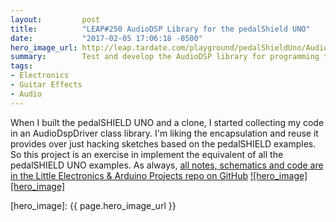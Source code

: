 ```yaml
---
layout:         post
title:          "LEAP#250 AudioDSP Library for the pedalShield UNO"
date:           "2017-02-05 17:06:18 -0500"
hero_image_url: http://leap.tardate.com/playground/pedalShieldUno/AudioDSP/assets/distortion_adsp.gif
summary:        Test and develop the AudioDSP library for programming the pedalSHIELD Uno
tags:
- Electronics
- Guitar Effects
- Audio
---
```


When I built the pedalSHIELD UNO and a clone,
I started collecting my code in an AudioDspDriver class library.
I'm liking the encapsulation and reuse it provides over just hacking sketches based on
the pedalSHIELD examples.
So this project is an exercise in implement the equivalent of all the pedalSHIELD UNO examples.
As always, [all notes, schematics and code are in the Little Electronics & Arduino Projects repo on GitHub][project]
[![hero_image][hero_image]][project]

[leap]: http://leap.tardate.com
[project]: https://github.com/tardate/LittleArduinoProjects/tree/master/playground/pedalShieldUno/AudioDSP
[hero_image]: {{ page.hero_image_url }}
